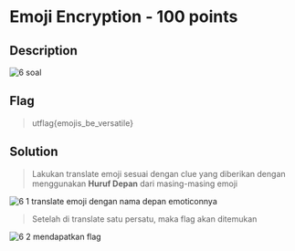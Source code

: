# Emoji Encryption - 100 points
## Description

![6 soal](https://user-images.githubusercontent.com/54881761/111340676-711a2300-86ab-11eb-8618-2221f86c8d74.JPG)

## Flag

> utflag{emojis_be_versatile}

## Solution

> Lakukan translate emoji sesuai dengan clue yang diberikan dengan menggunakan **Huruf Depan** dari masing-masing emoji

![6 1 translate emoji dengan nama depan emoticonnya](https://user-images.githubusercontent.com/54881761/111340699-737c7d00-86ab-11eb-9316-f85e12ba8139.JPG)

> Setelah di translate satu persatu, maka flag akan ditemukan

![6 2 mendapatkan flag](https://user-images.githubusercontent.com/54881761/111340704-74151380-86ab-11eb-8938-7188e097ae3e.JPG)
